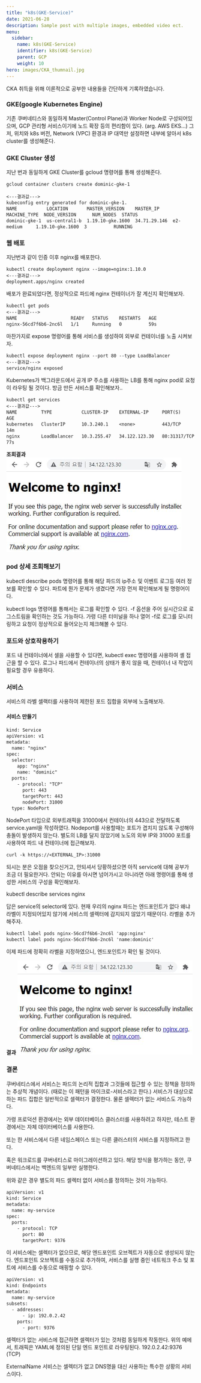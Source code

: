 ```yaml
---
title: "k8s(GKE-Service)"
date: 2021-06-28
description: Sample post with multiple images, embedded video ect.
menu:
  sidebar:
    name: k8s(GKE-Service)
    identifier: k8s(GKE-Service)
    parent: GCP
    weight: 10
hero: images/CKA_thumnail.jpg
---
```

CKA 취득을 위해 이론적으로 공부한 내용들을 간단하게 기록하였습니다.
<!--more-->
### GKE(google Kubernetes Engine)

기존 쿠버네티스와 동일하게 Master(Control Plane)과 Worker Node로 구성되어있으며, GCP 관리형 서비스이기에 노드 확장 등의 편리함이 있다. (arg. AWS EKS...)
그저, 위치와 k8s 버전, Network (VPC) 환경과 IP 대역만 설정하면 내부에 알아서 k8s cluster를 생성해준다.

### GKE Cluster 생성
지난 번과 동일하게 GKE Cluster를 gcloud 명령어를 통해 생성해준다. 

```
gcloud container clusters create dominic-gke-1

<---결과값--->
kubeconfig entry generated for dominic-gke-1.
NAME           LOCATION       MASTER_VERSION    MASTER_IP     MACHINE_TYPE  NODE_VERSION      NUM_NODES  STATUS
dominic-gke-1  us-central1-b  1.19.10-gke.1600  34.71.29.146  e2-medium     1.19.10-gke.1600  3          RUNNING
```
### 웹 배포
지난번과 같이 인증 이후 nginx를 배포한다.

```
kubectl create deployment nginx --image=nginx:1.10.0
<---결과값--->
deployment.apps/nginx created
```

배포가 완료되었다면, 정상적으로 파드에 nginx 컨테이너가 잘 계신지 확인해보자.

```
kubectl get pods
<---결과값--->
NAME                    READY   STATUS    RESTARTS   AGE
nginx-56cd7f6b6-2nc6l   1/1     Running   0          59s
```

마찬가지로 expose 명령어를 통해 서비스를 생성하여 외부로 컨테이너를 노출 시켜보자.

```
kubectl expose deployment nginx --port 80 --type LoadBalancer
<---결과값--->
service/nginx exposed
```
Kubernetes가 백그라운드에서 공개 IP 주소를 사용하는 LB를 통해 nginx pod로 요청이 라우팅 될 것이다.
방금 만든 서비스를 확인해보자..

```
kubectl get services
<---결과값--->
NAME         TYPE           CLUSTER-IP    EXTERNAL-IP     PORT(S)        AGE
kubernetes   ClusterIP      10.3.240.1    <none>          443/TCP        14m
nginx        LoadBalancer   10.3.255.47   34.122.123.30   80:31317/TCP   77s
```

**조회결과**
![This is an image](images/gke_1_1.jpg)

### pod 상세 조회해보기
kubectl describe pods 명령어를 통해 해당 파드의 ip주소 및 이벤트 로그등 여러 정보를 확인할 수 있다. 파트에 뭔가 문제가 생겼다면 가장 먼저 확인해보게 될 명령어이다.

kubectl logs 명령어를 통해서는 로그를 확인할 수 있다. -f 옵션을 주어 실시간으로 로그스트림을 확인하는 것도 가능하다.
가령 다른 터미널을 하나 열어 -f로 로그를 모니터링하고 요청이 정상적으로 들어오는지 체크해볼 수 있다.

### 포드와 상호작용하기
포드 내 컨테이너에서 셀을 사용할 수 있다면, kubectl exec 명령어를 사용하여 셸 접근을 할 수 있다.
로그나 파드에서 컨테이너의 상태가 좋지 않을 때, 컨테이너 내 작업이 필요할 경우 유용하다.

### 서비스
서비스의 라벨 셀랙터를 사용하여 제한된 포드 집합을 외부에 노출해보자.

#### 서비스 만들기
```
kind: Service
apiVersion: v1
metadata:
  name: "nginx"
spec:
  selector:
    app: "nginx"
    name: "dominic"
  ports:
    - protocol: "TCP"
      port: 443
      targetPort: 443
      nodePort: 31000
  type: NodePort
```
NodePort 타입으로 외부트래픽을 31000에서 컨테이너의 443으로 전달하도록 service.yaml을 작성하였다.
Nodeport를 사용할때는 포트가 겹치지 않도록 구성해야 충돌이 발생하지 않는다.
별도의 LB를 달지 않았기에 노도의 외부 IP와 31000 포트를 사용하여 파드 내 컨테이너에 접근해보자.

```
curl -k https://<EXTERNAL_IP>:31000
```

되시는 분은 오점을 찾으신거고, 안되셔서 당황하셨으면 아직 service에 대해 공부가 조금 더 필요한거다.
안되는 이유를 아시면 넘어가시고 아니라면 아래 명령어를 통해 생성한 서비스의 구성을 확인해보자.

kubectl describe services nginx

답은 service의 selector에 있다. 현재 우리의 nginx 파드는 엔드포인트가 없다 왜냐 라벨이 지정되어있지 않기에 서비스의 셀렉터에 감지되지 않았기 때문이다.
라벨을 추가해주자.

```
kubectl label pods nginx-56cd7f6b6-2nc6l 'app:nginx'
kubectl label pods nginx-56cd7f6b6-2nc6l 'name:dominic'
```

이제 파드에 정확히 라벨을 지정하였으니, 엔드포인트가 확인 될 것이다. 


**결과**
![This is an image](images/gke_1_1.jpg)

### 결론
쿠버네티스에서 서비스는 파드의 논리적 집합과 그것들에 접근할 수 있는 정책을 정의하는 추상적 개념이다. (때로는 이 패턴을 마이크로-서비스라고 한다.) 서비스가 대상으로 하는 파드 집합은 일반적으로 셀렉터가 결정한다. 물론 셀렉터가 없는 서비스도 가능하다. 

가령 
프로덕션 환경에서는 외부 데이터베이스 클러스터를 사용하려고 하지만, 테스트 환경에서는 자체 데이터베이스를 사용한다.

또는 한 서비스에서 다른 네임스페이스 또는 다른 클러스터의 서비스를 지정하려고 한다.

혹은 워크로드를 쿠버네티스로 마이그레이션하고 있다. 해당 방식을 평가하는 동안, 쿠버네티스에서는 백엔드의 일부만 실행한다.

위와 같은 경우 별도의 파드 셀렉터 없이 서비스를 정의하는 것이 가능하다.
```
apiVersion: v1
kind: Service
metadata:
  name: my-service
spec:
  ports:
    - protocol: TCP
      port: 80
      targetPort: 9376
```

이 서비스에는 셀렉터가 없으므로, 해당 엔드포인트 오브젝트가 자동으로 생성되지 않는다. 엔드포인트 오브젝트를 수동으로 추가하여, 서비스를 실행 중인 네트워크 주소 및 포트에 서비스를 수동으로 매핑할 수 있다.

```
apiVersion: v1
kind: Endpoints
metadata:
  name: my-service
subsets:
  - addresses:
      - ip: 192.0.2.42
    ports:
      - port: 9376
```
셀렉터가 없는 서비스에 접근하면 셀렉터가 있는 것처럼 동일하게 작동한다. 위의 예에서, 트래픽은 YAML에 정의된 단일 엔드 포인트로 라우팅된다. 192.0.2.42:9376 (TCP)

ExternalName 서비스는 셀렉터가 없고 DNS명을 대신 사용하는 특수한 상황의 서비스이다.